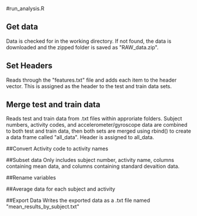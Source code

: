 #run_analysis.R

## Get data

Data is checked for in the working directory. If not found, the data is downloaded and the zipped folder is saved as "RAW_data.zip".

## Set Headers 
Reads through the "features.txt" file and adds each item to the header vector. This is assigned as the header to the test and train data sets.  

## Merge test and train data
Reads test and train data from .txt files within approriate folders. Subject numbers, activity codes, and accelerometer/gyroscope data are combined to both test and train data, then both sets are merged using rbind() to create a data frame called "all_data". Header is assigned to all_data.

##Convert Activity code to activity names


##Subset data 
Only includes subject number, activity name, columns containing mean data, and columns containing standard devaition data. 

##Rename variables


##Average data for each subject and activity


##Export Data
Writes the exported data as a .txt file named "mean_results_by_subject.txt"